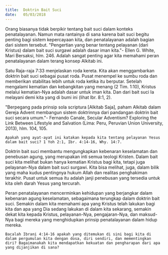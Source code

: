 ```yaml
---
title:  Doktrin Bait Suci
date:   05/03/2018
---
```


Orang biasanya tidak berpikir tentang bait suci dalam konteks penatalayanan. Namun mata rantainya di sana karena bait suci begitu penting bagi sistem kepercayaan kita, dan penatalayanan adalah bagian dari sistem tersebut. "Pengertian yang benar tentang pelayanan (dari Kristus) dalam bait suci surgawi adalah dasar iman kita."- Ellen G. White, Mari Bersaksi, hlm. 246. Adalah sangat penting agar kita memahami peran penatalayanan dalam terang konsep Alkitab ini.

Satu Raja-raja 7:33 menjelaskan roda kereta. Kita akan menggambarkan doktrin bait suci sebagai pusat roda. Pusat menempel ke sumbu roda dan memberikan stabilitas lebih untuk roda ketika itu berputar. Setelah mengalami kematian dan kebangkitan yang menang (2 Tim. 1:10), Kristus melalui kematian-Nya adalah dasar untuk iman kita. Dan dari bait suci Ia melayani demi kita yang di bumi ini (lihat Ibr. 8:1, 2).

"Berpegang pada prinsip sola scriptura [Alkitab Saja], paham Alkitab dalam Gereja Advent membangun sistem doktrinnya dari pandangan doktrin bait suci secara umum."- Fernando Canale, Secular Adventism? Exploring the Link Between Lifestyle and Salvation (Lima: Peru, Peruvian Union University, 2013), hlm. 104, 105.

`Apakah yang ayat-ayat ini katakan kepada kita tentang pelayanan Yesus dalam bait suci? 1 Yoh 2:1, Ibr. 4:14-16, Why. 14:7.`

Doktrin bait suci membantu mengungkapkan kebenaran keselamatan dan penebusan agung, yang merupakan inti semua teologi Kristen. Dalam bait suci kita melihat bukan hanya kematian Kristus bagi kita, tetapi juga pelayanan-Nya dalam bait suci surgawi. Kita bisa melihat, juga, dalam bilik yang maha kudus pentingnya hukum Allah dan realitas penghakiman terakhir. Pusat untuk semua itu adalah janji penebusan yang tersedia untuk kita oleh darah Yesus yang tercurah.

Peran penatalayanan mencerminkan kehidupan yang berjangkar dalam kebenaran agung keselamatan, sebagaimana terungkap dalam doktrin bait suci. Semakin dalam kita memahami apa yang Kristus telah lakukan bagi kita dan apa yang Dia sedang lakukan di dalam kita sekarang, semakin dekat kita kepada Kristus, pelayanan-Nya, pengajaran-Nya, dan maksud-Nya bagi mereka yang menghidupkan prinsip penatalayanan dalam hidup mereka.

`Bacalah Ibrani 4:14-16 apakah yang ditemukan di sini bagi kita di dalam pergumulan kita dengan dosa, diri sendiri, dan mementingkan diri? Bagaimanakah kita mendapatkan kekuatan dan pengharapan dari apa yang dijanjikan di sana?`